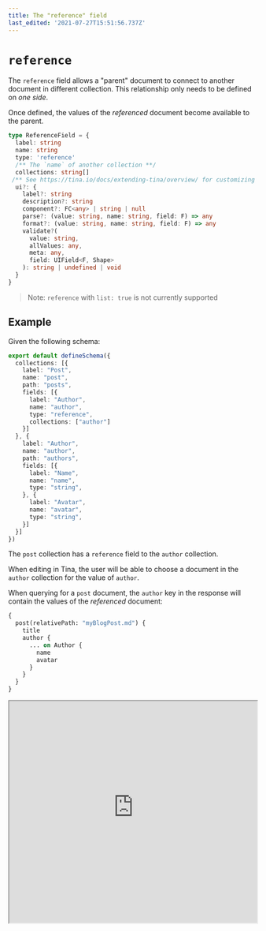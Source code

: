 ```yaml
---
title: The "reference" field
last_edited: '2021-07-27T15:51:56.737Z'
---
```


# `reference`

The `reference` field allows a "parent" document to connect to another document in different collection.  This relationship only needs to be defined on *one side*.

Once defined, the values of the *referenced* document become available to the parent.

```ts
type ReferenceField = {
  label: string
  name: string
  type: 'reference'
  /** The `name` of another collection **/
  collections: string[]
 /** See https://tina.io/docs/extending-tina/overview/ for customizing the UI **/
  ui?: {
    label?: string
    description?: string
    component?: FC<any> | string | null
    parse?: (value: string, name: string, field: F) => any
    format?: (value: string, name: string, field: F) => any
    validate?(
      value: string,
      allValues: any,
      meta: any,
      field: UIField<F, Shape>
    ): string | undefined | void
  }
}
```

> Note: `reference` with `list: true` is not currently supported

## Example

Given the following schema:

```ts
export default defineSchema({
  collections: [{
    label: "Post",
    name: "post",
    path: "posts",
    fields: [{
      label: "Author",
      name: "author",
      type: "reference",
      collections: ["author"]
    }]
  }, {
    label: "Author",
    name: "author",
    path: "authors",
    fields: [{
      label: "Name",
      name: "name",
      type: "string",
    }, {
      label: "Avatar",
      name: "avatar",
      type: "string",
    }]
  }]
})
```

The `post` collection has a `reference` field to the `author` collection.

When editing in Tina, the user will be able to choose a document in the `author` collection for the value of `author`.

When querying for a `post` document, the `author` key in the response will contain the values of the *referenced* document:

```graphql
{
  post(relativePath: "myBlogPost.md") {
    title
    author {
      ... on Author {
        name
        avatar
      }
    }
  }
}
```

<iframe width="100%" height="450px" src="https://tina-gql-playground.vercel.app/iframe/reference" />
